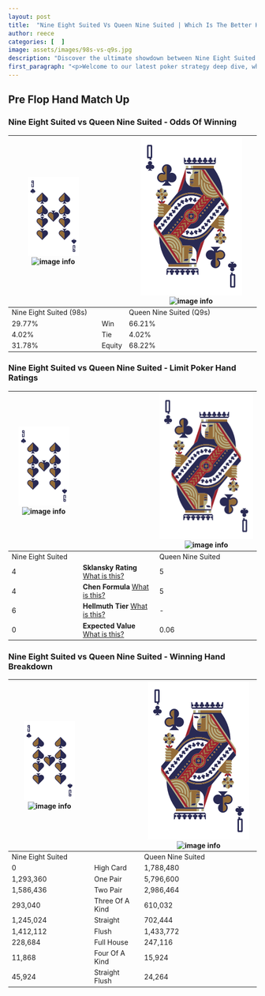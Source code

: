 ```yaml
---
layout: post
title:  "Nine Eight Suited Vs Queen Nine Suited | Which Is The Better Hand In Poker? A Complete Guide"
author: reece
categories: [  ]
image: assets/images/98s-vs-q9s.jpg
description: "Discover the ultimate showdown between Nine Eight Suited and Queen Nine Suited in poker! Uncover the odds, strategies, and scenarios where one hand triumphs over the other. Get ready to up your poker game with this thrilling analysis."
first_paragraph: "<p>Welcome to our latest poker strategy deep dive, where we're pitting two distinct hands against each other in a high-stakes showdown: Nine Eight Suited vs Queen Nine Suited.</p><p>In the dynamic world of poker, every decision counts, and knowing which hand holds the upper hand is key to your success at the table.</p><p>In this article, we'll dissect these two hands, explore the scenarios where one dominates the other, and equip you with the knowledge to make strategic choices that can tip the odds in your favor.</p><p>Get ready to unravel the intriguing dynamics of these poker hands and elevate your game to new heights.</p>"
---
```




[comment]: # (sp0)

## Pre Flop Hand Match Up

<div class="table hand-ratings" markdown="1"> 



### Nine Eight Suited vs Queen Nine Suited - Odds Of Winning


    
| ![image info](assets/images/hand1/9.png) ![image info](assets/images/hand1/8s.png) |  | ![image info](assets/images/hand2/Q.png) ![image info](assets/images/hand2/9s.png) |
| -------- | -------- | -------- |
| Nine Eight Suited (98s) |  | Queen Nine Suited (Q9s) |
| 29.77% | Win | 66.21% |
| 4.02% | Tie | 4.02% |
| 31.78% | Equity | 68.22% |




[comment]: # (sp1)



### Nine Eight Suited vs Queen Nine Suited - Limit Poker Hand Ratings


    
| ![image info](assets/images/hand1/9.png) ![image info](assets/images/hand1/8s.png) |  | ![image info](assets/images/hand2/Q.png) ![image info](assets/images/hand2/9s.png) |
| -------- | -------- | -------- |
| Nine Eight Suited |  | Queen Nine Suited |
| 4 | **Sklansky Rating** [What is this?](/sklansky-rating-explained) | 5 |
| 4 | **Chen Formula** [What is this?](/chen-formula-explained) | 5 |
| 6 | **Hellmuth Tier** [What is this?](/Hellmuth-tier-explained) | - |
| 0 | **Expected Value** [What is this?](/expected-value-explained) | 0.06 |




[comment]: # (sp2)



### Nine Eight Suited vs Queen Nine Suited - Winning Hand Breakdown


    
| ![image info](assets/images/hand1/9.png) ![image info](assets/images/hand1/8s.png) |  | ![image info](assets/images/hand2/Q.png) ![image info](assets/images/hand2/9s.png) |
| -------- | -------- | -------- |
| Nine Eight Suited |  | Queen Nine Suited |
| 0 | High Card | 1,788,480 |
| 1,293,360 | One Pair | 5,796,600 |
| 1,586,436 | Two Pair | 2,986,464 |
| 293,040 | Three Of A Kind | 610,032 |
| 1,245,024 | Straight | 702,444 |
| 1,412,112 | Flush | 1,433,772 |
| 228,684 | Full House | 247,116 |
| 11,868 | Four Of A Kind | 15,924 |
| 45,924 | Straight Flush | 24,264 |




[comment]: # (sp3)



</div>

[comment]: # (sp4)



[comment]: # (sp5)

